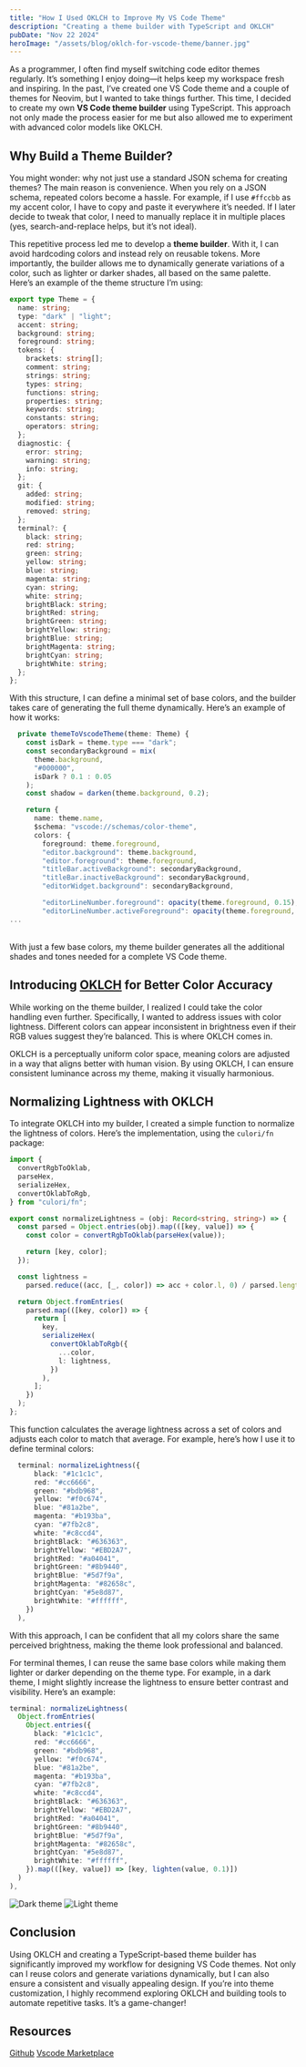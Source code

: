 ```yaml
---
title: "How I Used OKLCH to Improve My VS Code Theme"
description: "Creating a theme builder with TypeScript and OKLCH"
pubDate: "Nov 22 2024"
heroImage: "/assets/blog/oklch-for-vscode-theme/banner.jpg"
---
```


As a programmer, I often find myself switching code editor themes regularly. It’s something I enjoy doing—it helps keep my workspace fresh and inspiring. In the past, I’ve created one VS Code theme and a couple of themes for Neovim, but I wanted to take things further. This time, I decided to create my own **VS Code theme builder** using TypeScript. This approach not only made the process easier for me but also allowed me to experiment with advanced color models like OKLCH.

## Why Build a Theme Builder?

You might wonder: why not just use a standard JSON schema for creating themes? The main reason is convenience. When you rely on a JSON schema, repeated colors become a hassle. For example, if I use `#ffccbb` as my accent color, I have to copy and paste it everywhere it’s needed. If I later decide to tweak that color, I need to manually replace it in multiple places (yes, search-and-replace helps, but it’s not ideal).

This repetitive process led me to develop a **theme builder**. With it, I can avoid hardcoding colors and instead rely on reusable tokens. More importantly, the builder allows me to dynamically generate variations of a color, such as lighter or darker shades, all based on the same palette. Here’s an example of the theme structure I’m using:

```ts
export type Theme = {
  name: string;
  type: "dark" | "light";
  accent: string;
  background: string;
  foreground: string;
  tokens: {
    brackets: string[];
    comment: string;
    strings: string;
    types: string;
    functions: string;
    properties: string;
    keywords: string;
    constants: string;
    operators: string;
  };
  diagnostic: {
    error: string;
    warning: string;
    info: string;
  };
  git: {
    added: string;
    modified: string;
    removed: string;
  };
  terminal?: {
    black: string;
    red: string;
    green: string;
    yellow: string;
    blue: string;
    magenta: string;
    cyan: string;
    white: string;
    brightBlack: string;
    brightRed: string;
    brightGreen: string;
    brightYellow: string;
    brightBlue: string;
    brightMagenta: string;
    brightCyan: string;
    brightWhite: string;
  };
};
```

With this structure, I can define a minimal set of base colors, and the builder takes care of generating the full theme dynamically. Here’s an example of how it works:

```ts
  private themeToVscodeTheme(theme: Theme) {
    const isDark = theme.type === "dark";
    const secondaryBackground = mix(
      theme.background,
      "#000000",
      isDark ? 0.1 : 0.05
    );
    const shadow = darken(theme.background, 0.2);

    return {
      name: theme.name,
      $schema: "vscode://schemas/color-theme",
      colors: {
        foreground: theme.foreground,
        "editor.background": theme.background,
        "editor.foreground": theme.foreground,
        "titleBar.activeBackground": secondaryBackground,
        "titleBar.inactiveBackground": secondaryBackground,
        "editorWidget.background": secondaryBackground,

        "editorLineNumber.foreground": opacity(theme.foreground, 0.15),
        "editorLineNumber.activeForeground": opacity(theme.foreground, 0.5),
...
```

\
With just a few base colors, my theme builder generates all the additional shades and tones needed for a complete VS Code theme.

## Introducing [OKLCH](https://oklch.com) for Better Color Accuracy

While working on the theme builder, I realized I could take the color handling even further. Specifically, I wanted to address issues with color lightness. Different colors can appear inconsistent in brightness even if their RGB values suggest they’re balanced. This is where OKLCH comes in.

OKLCH is a perceptually uniform color space, meaning colors are adjusted in a way that aligns better with human vision. By using OKLCH, I can ensure consistent luminance across my theme, making it visually harmonious.

## Normalizing Lightness with OKLCH

To integrate OKLCH into my builder, I created a simple function to normalize the lightness of colors. Here’s the implementation, using the `culori/fn` package:

```ts
import {
  convertRgbToOklab,
  parseHex,
  serializeHex,
  convertOklabToRgb,
} from "culori/fn";

export const normalizeLightness = (obj: Record<string, string>) => {
  const parsed = Object.entries(obj).map(([key, value]) => {
    const color = convertRgbToOklab(parseHex(value));

    return [key, color];
  });

  const lightness =
    parsed.reduce((acc, [_, color]) => acc + color.l, 0) / parsed.length;

  return Object.fromEntries(
    parsed.map(([key, color]) => {
      return [
        key,
        serializeHex(
          convertOklabToRgb({
            ...color,
            l: lightness,
          })
        ),
      ];
    })
  );
};
```

This function calculates the average lightness across a set of colors and adjusts each color to match that average. For example, here’s how I use it to define terminal colors:

```ts
  terminal: normalizeLightness({
      black: "#1c1c1c",
      red: "#cc6666",
      green: "#bdb968",
      yellow: "#f0c674",
      blue: "#81a2be",
      magenta: "#b193ba",
      cyan: "#7fb2c8",
      white: "#c8ccd4",
      brightBlack: "#636363",
      brightYellow: "#EBD2A7",
      brightRed: "#a04041",
      brightGreen: "#8b9440",
      brightBlue: "#5d7f9a",
      brightMagenta: "#82658c",
      brightCyan: "#5e8d87",
      brightWhite: "#ffffff",
    })
  ),
```

With this approach, I can be confident that all my colors share the same perceived brightness, making the theme look professional and balanced.

For terminal themes, I can reuse the same base colors while making them lighter or darker depending on the theme type. For example, in a dark theme, I might slightly increase the lightness to ensure better contrast and visibility. Here’s an example:

```ts
terminal: normalizeLightness(
  Object.fromEntries(
    Object.entries({
      black: "#1c1c1c",
      red: "#cc6666",
      green: "#bdb968",
      yellow: "#f0c674",
      blue: "#81a2be",
      magenta: "#b193ba",
      cyan: "#7fb2c8",
      white: "#c8ccd4",
      brightBlack: "#636363",
      brightYellow: "#EBD2A7",
      brightRed: "#a04041",
      brightGreen: "#8b9440",
      brightBlue: "#5d7f9a",
      brightMagenta: "#82658c",
      brightCyan: "#5e8d87",
      brightWhite: "#ffffff",
    }).map(([key, value]) => [key, lighten(value, 0.1)])
  )
),
```

![Dark theme](/assets/blog/oklch-for-vscode-theme/dark-terminal.jpg)
![Light theme](/assets/blog/oklch-for-vscode-theme/light-terminal.jpg)

## Conclusion

Using OKLCH and creating a TypeScript-based theme builder has significantly improved my workflow for designing VS Code themes. Not only can I reuse colors and generate variations dynamically, but I can also ensure a consistent and visually appealing design. If you’re into theme customization, I highly recommend exploring OKLCH and building tools to automate repetitive tasks. It’s a game-changer!

## Resources

[Github](https://github.com/freethinkel/snowfall.git)
[Vscode Marketplace](https://marketplace.visualstudio.com/items?itemName=freethinkel.snowfall)
